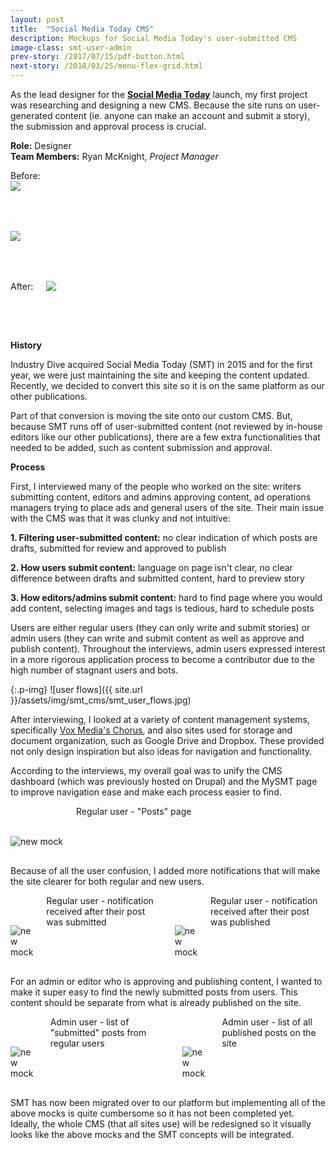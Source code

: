 ```yaml
---
layout: post
title:  "Social Media Today CMS"
description: Mockups for Social Media Today's user-submitted CMS
image-class: smt-user-admin
prev-story: /2017/07/15/pdf-button.html
next-story: /2018/03/25/menu-flex-grid.html
---
```


As the lead designer for the **[Social Media Today](http://www.socialmediatoday.com/)** launch, my first project was researching and designing a new CMS. Because the site runs on user-generated content (ie. anyone can make an account and submit a story), the submission and approval process is crucial. 

**Role:** Designer<br/>
**Team Members:** Ryan McKnight, _Project Manager_

<div class="row">
	<span class="help-text">Before:</span>
	<div class="medium-6 columns">
		<img class="p-img" src="{{ site.url }}/assets/img/smt_cms/old_dash_admin.jpg" style="margin:0 0 4rem 0;">
	</div>
	<div class="medium-6 columns">
		<img class="p-img" src="{{ site.url }}/assets/img/smt_cms/old_dash_user.jpg" style="margin:0 0 4rem 0;">
	</div>
</div>
<div class="row">
	<div class="columns">
		<span class="help-text">After:</span>
		<img class="p-img" src="{{ site.url }}/assets/img/smt_cms/smt_intro.jpg" style="margin:0 0 4rem 0;">
	</div>
</div>

**History**

Industry Dive acquired Social Media Today (SMT) in 2015 and for the first year, we were just maintaining the site and keeping the content updated. Recently, we decided to convert this site so it is on the same platform as our other publications. 

Part of that conversion is moving the site onto our custom CMS. But, because SMT runs off of user-submitted content (not reviewed by in-house editors like our other publications), there are a few extra functionalities that needed to be added, such as content submission and approval. 

**Process**

First, I interviewed many of the people who worked on the site: writers submitting content, editors and admins approving content, ad operations managers trying to place ads and general users of the site. Their main issue with the CMS was that it was clunky and not intuitive:

**1. Filtering user-submitted content:** no clear indication of which posts are drafts, submitted for review and approved to publish

**2. How users submit content:** language on page isn't clear, no clear difference between drafts and submitted content, hard to preview story

**3. How editors/admins submit content:** hard to find page where you would add content, selecting images and tags is tedious, hard to schedule posts

Users are either regular users (they can only write and submit stories) or admin users (they can write and submit content as well as approve and publish content). Throughout the interviews, admin users expressed interest in a more rigorous application process to become a contributor due to the high number of stagnant users and bots.

{:.p-img}
![user flows]({{ site.url }}/assets/img/smt_cms/smt_user_flows.jpg)

After interviewing, I looked at a variety of content management systems, specifically [Vox Media's Chorus](https://product.voxmedia.com/2016/2/23/11098476/curbed-on-chorus-the-start-of-a-new-era-at-vox-media), and also sites used for storage and document organization, such as Google Drive and Dropbox. These provided not only design inspiration but also ideas for navigation and functionality. 

According to the interviews, my overall goal was to unify the CMS dashboard (which was previously hosted on Drupal) and the MySMT page to improve navigation ease and make each process easier to find. 

<div class="row">
	<div class="columns">
		<img class="p-img" alt="new mock" src="{{ site.url }}/assets/img/smt_cms/smt1.jpg" style="margin: 3rem 0 1rem 0;">
		<span class="help-text" style="margin-bottom: 3rem;">Regular user - "Posts" page</span>
	</div>
</div>

Because of all the user confusion, I added more notifications that will make the site clearer for both regular and new users. 

<div class="row">
	<div class="columns">
		<img class="p-img" alt="new mock" src="{{ site.url }}/assets/img/smt_cms/smt3.jpg" style="margin: 3rem 0 1rem 0;">
		<span class="help-text">Regular user - notification received after their post was submitted</span>
		<img class="p-img" alt="new mock" src="{{ site.url }}/assets/img/smt_cms/smt2.jpg" style="margin: 3rem 0 1rem 0;">
		<span class="help-text" style="margin-bottom: 3rem;">Regular user - notification received after their post was published</span>
	</div>
</div>

For an admin or editor who is approving and publishing content, I wanted to make it super easy to find the newly submitted posts from users. This content should be separate from what is already published on the site. 

<div class="row">
	<div class="columns">
		<img class="p-img" alt="new mock" src="{{ site.url }}/assets/img/smt_cms/smt5.jpg" style="margin: 3rem 0 1rem 0;">
		<span class="help-text">Admin user - list of "submitted" posts from regular users</span>
		<img class="p-img" alt="new mock" src="{{ site.url }}/assets/img/smt_cms/smt6.jpg" style="margin: 3rem 0 1rem 0;">
		<span class="help-text" style="margin-bottom: 3rem;">Admin user - list of all published posts on the site</span>
	</div>
</div>

SMT has now been migrated over to our platform but implementing all of the above mocks is quite cumbersome so it has not been completed yet. Ideally, the whole CMS (that all sites use) will be redesigned so it visually looks like the above mocks and the SMT concepts will be integrated. 


